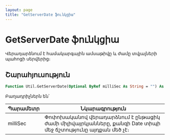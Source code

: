 ```yaml
---
layout: page
title: "GetServerDate ֆունկցիա"
---
```


# GetServerDate ֆունկցիա

Վերադարձնում է համակարգային ամսաթիվը և ժամը տվյալների պահոցի սերվերից։

## Շարահյուսություն

``` vb
Function Util.GetServerDate(Optional ByRef milliSec As String = "") As Date
```

Բաղադրիչներն են՝ 
    
| Պարամետր | Նկարագրություն |
|--|--|
| milliSec | Փոփոխականով վերադարձնում է ընթացիկ ժամի միլիվայրկյանները, քանզի Date տիպի մեջ ճշտությունը այդքան մեծ չէ։ |
